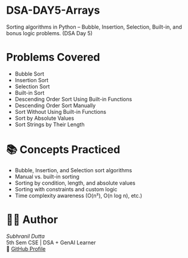 # DSA-DAY5-Arrays
Sorting algorithms in Python – Bubble, Insertion, Selection, Built-in, and bonus logic problems. (DSA Day 5)

# Problems Covered
- Bubble Sort  
- Insertion Sort 
- Selection Sort  
- Built-in Sort  
- Descending Order Sort Using Built-in Functions 
- Descending Order Sort Manually 
- Sort Without Using Built-in Functions
- Sort by Absolute Values
- Sort Strings by Their Length 

# 📚 Concepts Practiced
- Bubble, Insertion, and Selection sort algorithms  
- Manual vs. built-in sorting  
- Sorting by condition, length, and absolute values  
- Sorting with constraints and custom logic  
- Time complexity awareness (O(n²), O(n log n), etc.)

# 🧑‍💻 Author
*Subhranil Dutta*  
5th Sem CSE | DSA + GenAI Learner  
🔗 [GitHub Profile](https://github.com/subhranil-gen-ai)
